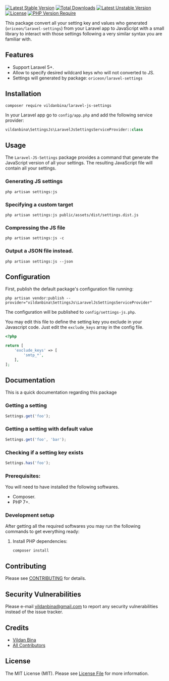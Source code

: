 [![Latest Stable Version](https://poser.pugx.org/vildanbina/laravel-js-settings/v)](https://packagist.org/packages/vildanbina/laravel-js-settings)
[![Total Downloads](https://poser.pugx.org/vildanbina/laravel-js-settings/downloads)](https://packagist.org/packages/vildanbina/laravel-js-settings)
[![Latest Unstable Version](https://poser.pugx.org/vildanbina/laravel-js-settings/v/unstable)](https://packagist.org/packages/vildanbina/laravel-js-settings)
[![License](https://poser.pugx.org/vildanbina/laravel-js-settings/license)](https://packagist.org/packages/vildanbina/laravel-js-settings)
[![PHP Version Require](https://poser.pugx.org/vildanbina/laravel-js-settings/require/php)](https://packagist.org/packages/vildanbina/laravel-js-settings)

This package convert all your setting key and values who generated (`oriceon/laravel-settings`) from your Laravel app to JavaScript with a small library to interact with those settings following a very similar syntax you are familiar with.

## Features

 - Support Laravel 5+.
 - Allow to specify desired wildcard keys who will not converted to JS.
 - Settings will generated by package: `oriceon/laravel-settings`

## Installation

```shell
composer require vildanbina/laravel-js-settings
```

In your Laravel app go to `config/app.php` and add the following service provider:

```php
vildanbina\SettingsJs\LaravelJsSettingsServiceProvider::class
```

## Usage

The `Laravel-JS-Settings` package provides a command that generate the JavaScript version of all your settings. The resulting JavaScript file will contain all your settings.

### Generating JS settings

```shell
php artisan settings:js
```

### Specifying a custom target

```shell
php artisan settings:js public/assets/dist/settings.dist.js
```

### Compressing the JS file

```shell
php artisan settings:js -c
```
 
### Output a JSON file instead.

```shell
php artisan settings:js --json
```

## Configuration

First, publish the default package's configuration file running:

```shell
php artisan vendor:publish --provider="vildanbina\SettingsJs\LaravelJsSettingsServiceProvider"
```

The configuration will be published to `config/settings-js.php`.

You may edit this file to define the setting key  you exclude in your Javascript code. Just edit the `exclude_keys` array in the config file.


```php
<?php

return [
    'exclude_keys' => [
        'smtp_*', 
    ],
];
```
 

## Documentation


This is a quick documentation regarding   this package


### Getting a setting

```js
Settings.get('foo');
```

### Getting a setting with default value

```js
Settings.get('foo', 'bar');
```
 

### Checking if a setting key exists

```js
Settings.has('foo');
```
   
### Prerequisites:

You will need to have installed the following softwares.

 - Composer.
 - PHP 7+.

### Development setup

After getting all the required softwares you may run the following commands to get everything ready:

 1. Install PHP dependencies:
    ```shell
    composer install
    ```
 

## Contributing

Please see [CONTRIBUTING](.github/CONTRIBUTING.md) for details.

## Security Vulnerabilities

Please e-mail vildanbina@gmail.com to report any security vulnerabilities instead of the issue tracker.

## Credits

- [Vildan Bina](https://github.com/vildanbina)
- [All Contributors](../../contributors)

## License

The MIT License (MIT). Please see [License File](LICENSE.md) for more information.
